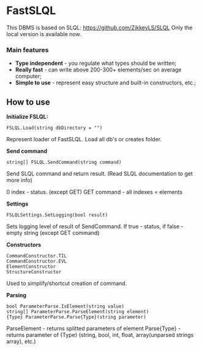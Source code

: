 # FastSLQL

This DBMS is based on SLQL: https://github.com/ZikkeyLS/SLQL
Only the local version is available now.

### Main features
* **Type independent** - you regulate what types should be written;
* **Really fast** - can write above 200-300+ elements/sec on average computer;
* **Simple to use** - represent easy structure and built-in constructors, etc.;

## How to use

  **Initialize FSLQL:**

    FSLQL.Load(string dbDirectory = "")
    
  Represent loader of FastSLQL. Load all db's or creates folder.
  
  **Send command**

    string[] FSLQL.SendCommand(string command)
    
  Send SLQL command and return result. (Read SLQL documentation to get more info)
  
  0 index - status. (except GET) GET command - all indexes = elements
  
  **Settings**

    FSLQLSettings.SetLogging(bool result)
    
  Sets logging level of result of SendCommand. If true - status, if false - empty string (except GET command)
  
  **Constructors**

    CommandConstructor.TIL
    CommandConstructor.EVL
    ElementConstructor
    StructureConstructor
 
  Used to simplify/shortcut creation of command.
  
  **Parsing**

    bool ParameterParse.IsElement(string value)
    string[] ParameterParse.ParseElement(string element)
    {Type} ParameterParse.Parse{Type}(string parameter)
    
  ParseElement - returns splitted parameters of element
  Parse{Type} - returns parameter of {Type} (string, bool, int, float, array(unparsed strings array), etc.)
